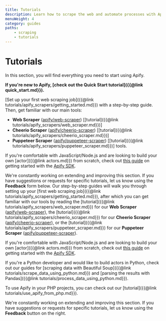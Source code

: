```yaml
---
title: Tutorials
description: Learn how to scrape the web and automate processes with Apify. From beginner guides for using actors to advanced topics like migrations and performance.
menuWeight: 4
category: guides
paths:
    - scraping
    - tutorials
---
```


# Tutorials

In this section, you will find everything you need to start using Apify.

**If you're new to Apify, [check out the Quick Start tutorial]({{@link quick_start.md}}).**

[Set up your first web scraping job]({{@link tutorials/apify_scrapers/getting_started.md}}) with a step-by-step guide. Then, get familiar with our main tools:

- **Web Scraper** ([apify/web-scraper](https://apify.com/apify/web-scraper))
[[tutorial]({{@link tutorials/apify_scrapers/web_scraper.md}})]
- **Cheerio Scraper** ([apify/cheerio-scraper](https://apify.com/apify/cheerio-scraper))
[[tutorial]({{@link tutorials/apify_scrapers/cheerio_scraper.md}})]
- **Puppeteer Scraper** ([apify/puppeteer-scraper](https://apify.com/apify/puppeteer-scraper))
[[tutorial]({{@link tutorials/apify_scrapers/puppeteer_scraper.md}})]
tools.

If you're comfortable with JavaScript/Node.js and are looking to build your own [actor]({{@link actors.md}}) from scratch, check out [this guide](https://sdk.apify.com/docs/guides/getting-started) on getting started with the [Apify SDK](https://sdk.apify.com).

We're constantly working on extending and improving this section. If you have suggestions or requests for specific tutorials, let us know using the **Feedback** form below.
Our step-by-step guides will walk you through setting up your [first web scraping job]({{@link tutorials/apify_scrapers/getting_started.md}}),
after which you can get familiar with our tools by reading
the [tutorial]({{@link tutorials/apify_scrapers/web_scraper.md}}) for our **Web Scraper** ([apify/web-scraper](https://apify.com/apify/web-scraper)),
the [tutorial]({{@link tutorials/apify_scrapers/cheerio_scraper.md}}) for our **Cheerio Scraper** ([apify/cheerio-scraper](https://apify.com/apify/cheerio-scraper)),
or the [tutorial]({{@link tutorials/apify_scrapers/puppeteer_scraper.md}}) for our **Puppeteer Scraper** ([apify/puppeteer-scraper](https://apify.com/apify/puppeteer-scraper)).

If you're comfortable with JavaScript/Node.js and are looking to build your own [actor]({{@link actors.md}}) from scratch, check out [this guide](https://sdk.apify.com/docs/guides/getting-started) on getting started with the [Apify SDK](https://sdk.apify.com).

If you're a Python developer and would like to build actors in Python,
check out our guides for [scraping data with Beautiful Soup]({{@link tutorials/scrape_data_using_python.md}})
and [parsing the results with Pandas]({{@link tutorials/process_data_using_python.md}}).

To use Apify in your PHP projects, you can check out our [tutorial]({{@link tutorials/use_apify_from_php.md}}).

We're constantly working on extending and improving this section. If you have suggestions or requests for specific tutorials, let us know using the **Feedback** button on the right.
